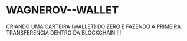 # WAGNEROV--WALLET
CRIANDO UMA CARTEIRA (WALLET) DO ZERO E FAZENDO A PRIMEIRA TRANSFERENCIA DENTRO DA BLOCKCHAIN !!!
